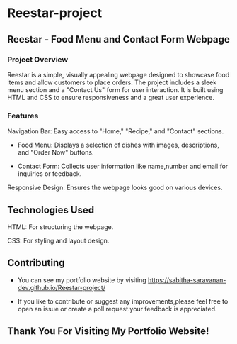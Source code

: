 # Reestar-project

## Reestar - Food Menu and Contact Form Webpage

### Project Overview

Reestar is a simple, visually appealing webpage designed to showcase food items and allow customers to place orders. The project includes a sleek menu section and a "Contact Us" form for user interaction. It is built using HTML and CSS to ensure responsiveness and a great user experience.

### Features

Navigation Bar: Easy access to "Home," "Recipe," and "Contact" sections.

- Food Menu: Displays a selection of dishes with images, descriptions, and "Order Now" buttons.

- Contact Form: Collects user information like name,number and email for inquiries or feedback.

 Responsive Design: Ensures the webpage looks good on various devices.

## Technologies Used

HTML: For structuring the webpage.

CSS: For styling and layout design.

## Contributing

- You can see my portfolio website by visiting https://sabitha-saravanan-dev.github.io/Reestar-project/
  
- If you like to contribute or suggest any improvements,please feel free to open an issue or create a poll request.your feedback is appreciated.

## Thank You For Visiting My Portfolio Website!

